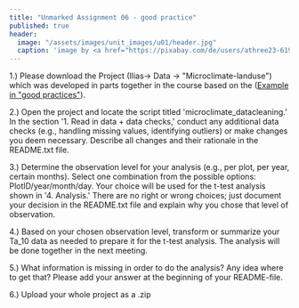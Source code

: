 ```yaml
---
title: "Unmarked Assignment 06 - good practice"
published: true
header:
  image: "/assets/images/unit_images/u01/header.jpg"
  caption: 'image by <a href="https://pixabay.com/de/users/athree23-6195572/?utm_source=link-attribution&utm_medium=referral&utm_campaign=image&utm_content=4855963">Adrian</a> on <a href="https://pixabay.com/de//?utm_source=link-attribution&utm_medium=referral&utm_campaign=image&utm_content=4855963">Pixabay</a>'
---
```


1.) Please download the Project (Ilias-> Data -> "Microclimate-landuse") which was developed in parts together in the course based on the ([Example in "good practices"](/moer-bsc-base-r/unit12/unit12-good_practices_0engl.html)).  

2.) Open the project and locate the script titled 'microclimate_datacleaning.' In the section '1. Read in data + data checks,' conduct any additional data checks (e.g., handling missing values, identifying outliers) or make changes you deem necessary. Describe all changes and their rationale in the README.txt file.  

3.) Determine the observation level for your analysis (e.g., per plot, per year, certain months). Select one combination from the possible options: PlotID/year/month/day. Your choice will be used for the t-test analysis shown in '4. Analysis.' There are no right or wrong choices; just document your decision in the README.txt file and explain why you chose that level of observation.  

4.) Based on your chosen observation level, transform or summarize your Ta_10 data as needed to prepare it for the t-test analysis. The analysis will be done together in the next meeting.

5.) What information is missing in order to do the analysis? Any idea where to get that? Please add your answer at the beginning of your README-file.

6.) Upload your whole project as a .zip 